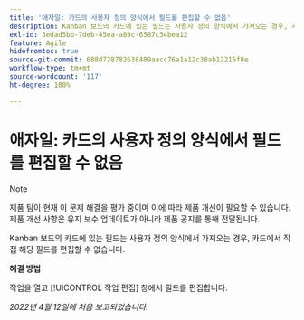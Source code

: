 ```yaml
---
title: '애자일: 카드의 사용자 정의 양식에서 필드를 편집할 수 없음'
description: Kanban 보드의 카드에 있는 필드는 사용자 정의 양식에서 가져오는 경우, 카드에서 직접 해당 필드를 편집할 수 없습니다.
exl-id: 3edad5bb-7deb-45ea-a89c-6587c34bea12
feature: Agile
hidefromtoc: true
source-git-commit: 688d728782638489aacc76a1a12c38ab12215f8e
workflow-type: tm+mt
source-wordcount: '117'
ht-degree: 100%

---
```


# 애자일: 카드의 사용자 정의 양식에서 필드를 편집할 수 없음

>[!NOTE]
>
>제품 팀이 현재 이 문제 해결을 평가 중이며 이에 따라 제품 개선이 필요할 수 있습니다. 제품 개선 사항은 유지 보수 업데이트가 아니라 제품 공지를 통해 전달됩니다.

Kanban 보드의 카드에 있는 필드는 사용자 정의 양식에서 가져오는 경우, 카드에서 직접 해당 필드를 편집할 수 없습니다.

**해결 방법**

작업을 열고 [!UICONTROL 작업 편집] 창에서 필드를 편집합니다.

_2022년 4월 12일에 처음 보고되었습니다._
